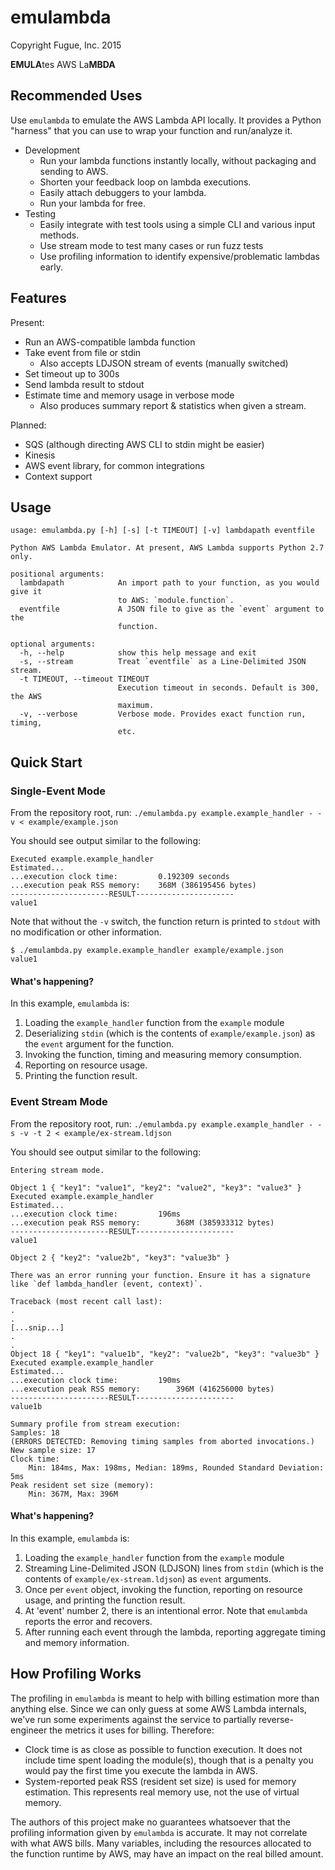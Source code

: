 # emulambda
Copyright Fugue, Inc. 2015

**EMULA**tes AWS La**MBDA**

## Recommended Uses
Use `emulambda` to emulate the AWS Lambda API locally. It provides a Python "harness" that you can use to wrap your
function and run/analyze it.

  - Development
    - Run your lambda functions instantly locally, without packaging and sending to AWS.
    - Shorten your feedback loop on lambda executions.
    - Easily attach debuggers to your lambda.
    - Run your lambda for free.
  - Testing
    - Easily integrate with test tools using a simple CLI and various input methods.
    - Use stream mode to test many cases or run fuzz tests
    - Use profiling information to identify expensive/problematic lambdas early.


## Features
Present:
  - Run an AWS-compatible lambda function
  - Take event from file or stdin
    - Also accepts LDJSON stream of events (manually switched)
  - Set timeout up to 300s
  - Send lambda result to stdout
  - Estimate time and memory usage in verbose mode
    - Also produces summary report & statistics when given a stream.


Planned:
  - SQS (although directing AWS CLI to stdin might be easier)
  - Kinesis
  - AWS event library, for common integrations
  - Context support

## Usage

```
usage: emulambda.py [-h] [-s] [-t TIMEOUT] [-v] lambdapath eventfile

Python AWS Lambda Emulator. At present, AWS Lambda supports Python 2.7 only.

positional arguments:
  lambdapath            An import path to your function, as you would give it
                        to AWS: `module.function`.
  eventfile             A JSON file to give as the `event` argument to the
                        function.

optional arguments:
  -h, --help            show this help message and exit
  -s, --stream          Treat `eventfile` as a Line-Delimited JSON stream.
  -t TIMEOUT, --timeout TIMEOUT
                        Execution timeout in seconds. Default is 300, the AWS
                        maximum.
  -v, --verbose         Verbose mode. Provides exact function run, timing,
                        etc.
```

## Quick Start

### Single-Event Mode

From the repository root, run:
`./emulambda.py example.example_handler - -v < example/example.json`

You should see output similar to the following:
```
Executed example.example_handler
Estimated...
...execution clock time:		 0.192309 seconds
...execution peak RSS memory:	 368M (386195456 bytes)
----------------------RESULT----------------------
value1
```

Note that without the `-v` switch, the function return is printed to `stdout`
with no modification or other information.

```
$ ./emulambda.py example.example_handler example/example.json
value1
```

#### What's happening?

In this example, `emulambda` is:
  1. Loading the `example_handler` function from the `example` module
  1. Deserializing `stdin` (which is the contents of `example/example.json`) as the `event` argument for the function.
  1. Invoking the function, timing and measuring memory consumption.
  1. Reporting on resource usage.
  1. Printing the function result.

### Event Stream Mode

From the repository root, run:
`./emulambda.py example.example_handler - -s -v -t 2 < example/ex-stream.ldjson`

You should see output similar to the following:
```
Entering stream mode.

Object 1 { "key1": "value1", "key2": "value2", "key3": "value3" }
Executed example.example_handler
Estimated...
...execution clock time:		 196ms
...execution peak RSS memory:		 368M (385933312 bytes)
----------------------RESULT----------------------
value1

Object 2 { "key2": "value2b", "key3": "value3b" }

There was an error running your function. Ensure it has a signature like `def lambda_handler (event, context)`.

Traceback (most recent call last):
.
.
[...snip...]
.
.
Object 18 { "key1": "value1b", "key2": "value2b", "key3": "value3b" }
Executed example.example_handler
Estimated...
...execution clock time:		 190ms
...execution peak RSS memory:		 396M (416256000 bytes)
----------------------RESULT----------------------
value1b

Summary profile from stream execution:
Samples: 18
(ERRORS DETECTED: Removing timing samples from aborted invocations.)
New sample size: 17
Clock time:
	Min: 184ms, Max: 198ms, Median: 189ms, Rounded Standard Deviation: 5ms
Peak resident set size (memory):
	Min: 367M, Max: 396M
```

#### What's happening?

In this example, `emulambda` is:
  1. Loading the `example_handler` function from the `example` module
  1. Streaming Line-Delimited JSON (LDJSON) lines from `stdin` (which is the
  contents of `example/ex-stream.ldjson`) as `event` arguments.
  1. Once per `event` object, invoking the function, reporting on resource usage, and printing the function
  result.
  1. At 'event' number 2, there is an intentional error. Note that `emulambda`
  reports the error and recovers.
  1. After running each event through the lambda, reporting aggregate timing and
  memory information.

## How Profiling Works

The profiling in `emulambda` is meant to help with billing estimation more than
anything else. Since we can only guess at some AWS Lambda internals, we've run
some experiments against the service to partially reverse-engineer the metrics it
uses for billing. Therefore:
  * Clock time is as close as possible to function execution. It does not include
  time spent loading the module(s), though that is a penalty you would pay the
  first time you execute the lambda in AWS.
  * System-reported peak RSS (resident set size) is used for memory estimation.
  This represents real memory use, not the use of virtual memory.

The authors of this project make no guarantees whatsoever that the profiling
information given by `emulambda` is accurate. It may not correlate with what AWS bills.
Many variables, including the resources allocated to the function runtime by AWS,
may have an impact on the real billed amount.
